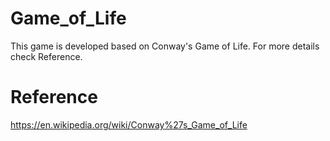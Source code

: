 # Game_of_Life
This game is developed based on Conway's Game of Life. For more details check Reference.

# Reference
https://en.wikipedia.org/wiki/Conway%27s_Game_of_Life
